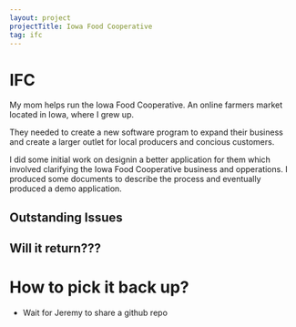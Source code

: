 ```yaml
---
layout: project
projectTitle: Iowa Food Cooperative
tag: ifc
--- 
```


# IFC
My mom helps run the Iowa Food Cooperative. An online farmers market located in Iowa, where I grew up. 

They needed to create a new software program to expand their business and create a larger outlet for local producers and concious customers.

I did some initial work on designin a better application for them which involved clarifying the Iowa Food Cooperative business and opperations. I produced some documents to describe the process and eventually produced a demo application.

## Outstanding Issues

## Will it return???

# How to pick it back up?
- Wait for Jeremy to share a github repo